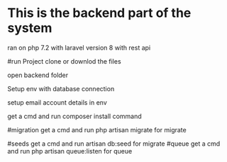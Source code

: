 # This is the backend part of the system

ran on php 7.2 with laravel version 8 with rest api
 

 
 
 #run Project
 clone or downlod the files 
 
 open backend folder
 
 Setup env with database connection
 
 setup email account details in env 
 
 
 get a cmd and run composer install command
 
 #migration
  get a cmd and run  php artisan migrate for migrate
  
 #seeds
  get a cmd and run  artisan db:seed for migrate
 #queue
  get a cmd and run php artisan queue:listen for queue
